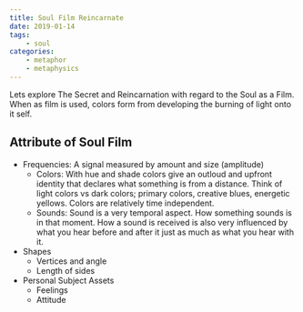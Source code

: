 ```yaml
---
title: Soul Film Reincarnate
date: 2019-01-14
tags:
    - soul
categories:
    - metaphor
    - metaphysics
---
```


Lets explore The Secret and Reincarnation with regard to the Soul as a Film.  
When as film is used, colors form from developing the burning of light onto it self. 

## Attribute of Soul Film  

- Frequencies: A signal measured by amount and size (amplitude)
    - Colors: With hue and shade colors give an outloud and upfront identity that declares what something is from a distance. Think of light colors vs dark colors; primary colors, creative blues, energetic yellows. Colors are relatively time independent.
    - Sounds: Sound is a very temporal aspect. How something sounds is in that moment. How a sound is received is also very influenced by what you hear before and after it just as much as what you hear with it.
- Shapes
    - Vertices and angle
    - Length of sides  
- Personal Subject Assets
    - Feelings
    - Attitude  
